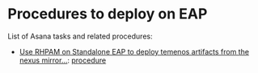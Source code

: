 # Procedures to deploy on EAP
List of Asana tasks and related procedures:
* [Use RHPAM on Standalone EAP to deploy temenos artifacts from the nexus mirror...](https://app.asana.com/0/1200498898048415/1201006547552951/f):
  [procedure](./mirror/README.md)